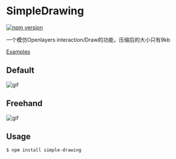 # SimpleDrawing

[![npm version](https://img.shields.io/npm/v/simple-drawing.svg?style=flat-square)](https://www.npmjs.org/package/simple-drawing)

一个模仿Openlayers interaction/Draw的功能，压缩后的大小只有9kb

[Examples](https://iamplex.github.io/SimpleDrawing/examples/)

## Default
![gif](https://iamplex.github.io/SimpleDrawing/assets/default.gif)

## Freehand
![gif](https://iamplex.github.io/SimpleDrawing/assets/freehand.gif)

## Usage

```bash
$ npm install simple-drawing
```


